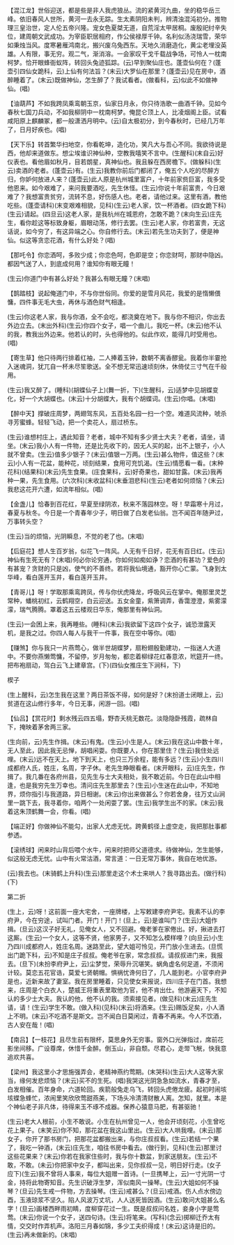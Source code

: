 <!-- { "loadSidebar": true } -->
【混江龙】世俗迎送，都是些是非人我虎狼丛。流的紧黄河九曲，坐的稳华岳三峰。依旧春风人世所，黄河一去永无踪。生太素阴阳未判，辨清浊混沌初分。推物理三皇治世，定人伦五帝兴隆。宠女色夏桀无道，自荒淫太甲居桐。废殷祀纣辛失位，建周朝文武成功。为宰臣职居相府，作公侯禄厚千钟。名利似汤浇瑞雪，荣华如秉烛当风。度寒暑雁鸿南北，搬兴废乌兔西东。天地久消磨造化，黄尘老埋没英雄。人有限，事无穷。观二气，渐消溶。一会家叹干戈千载战争场，可怜人一枕南柯梦。恰开眼蜂衙蚁阵，转回头兔迹狐踪。(云)早到聚仙庄也。蓬壶仙何在？(蓬壶引四仙女跪科，云)上仙有何法旨？(末云)大罗仙在那里？(蓬壶云)见在房中，酒醉睡着了。(末云)既做神仙，怎生醉了？我试看者。(做看科，云)似此不如做神仙。(唱)

【油葫芦】不如我跨凤乘鸾朝玉京，仙家日月永，你只待浩歌一曲酒千钟。见如今春秋七国刀兵动，不如我柳阴中一枕南柯梦。俺昆仑顶上人，比凌烟阁上臣。试看咸阳原上麒麟冢，都一般潇洒月明中。(云)自太极初分，到今春秋时，已经几万年了，日月好疾也。(唱)

【天下乐】转首繁华扫地空，你看乾坤，造化功，笑凡大与吾心不同。我欲待说是西，他却来道做东。想尘埃谁识神仙种，空教我嘻笑不言中。(生醒科)(末自云)好仪表也。看他眉如秋月，目若朗星，真神仙也。我且躲在西房檐下。(做躲科)(生云)卖酒的老者。(蓬壶云)有。(生云)我教你前后门都闭了，俺五个人吃的尽醉方归，你妒何放进人来？(蓬壶云)此人原是杭州城里富户，十年前家赀巨富，我多受他恩来。如今艰难了，来问我要酒吃，先生休怪。(生云)你说十年前富贵，今日艰难了？我想富贵贫穷，流转不息，好伤感人也。老者，请他过来。这里有酒，教他吃些。(蓬壶请科)(末变艰难相貌，见科)(生云)老人家，饮一杯酒者。(四女跪下科)(生云)请起。(四旦云)这老人家，是我杭州在城恩府，怎敢不跪？(末向生云)庄先生，看你趁这等标致身躯，眉眼动荡，修行去罢。(生云)老人家，你若富贵，无这话说，如今穷了，有这异端之心。你自修行去。(末云)若先生功夫到了，便是神仙。似这等贪恋花酒，有什么好处？(唱)

【那吒令】你恋酒呵，多败少成；你恋色呵，色即是空；你恋财呵，那财中隐凶。都因气送了人，到底成何用？谁知你有眼无瞳！

(生云)你道门中有甚么好处？我甚么有眼无瞳？(末唱)

【鹊踏枝】说起俺道门中，不与你世俗同。你爱的是雪月风花，我爱的是惰懒偎慵，四件事无毛大虫，再休与酒色财气相逢。

(生云)你这老人家，我与你酒，全不会吃，都浇奠在地下。我与你不相识，你出去外边立去。(末出外科)(生云)你四个女子，唱一个曲儿，我吃一杯。(末云)他不认的我，教我出外边来。他若认的时，头也得他的。似此作欢，能得几时受用也。(唱)

【寄生草】他只待两行排着红袖，二人捧着玉钟，数朝不离香醪瓮。我着你半霎抢入迷魂洞，犹兀自一杯未尽笙歌送。全不想无常迅速顷刻休，休倚仗三寸气在千般用。

(生云)我又醉了。(睡科)(胡蝶仙子上)(舞一折，下)(生醒科，云)适梦中见胡蝶变化，好一个大胡蝶也。(末云)十分胡蝶大，我有个胡蝶词。(生云)你唱。(末唱)

【醉中天】撑破庄周梦，两翅驾东风，五百处名园一扫一个空。难道风流种，唬杀寻芳蜜蜂。轻轻飞动，把一个卖花人，扇过桥东。

(生云)谁想村庄上，遇此知音？老者，城中不知有多少贤士大夫？老者，请坐，请坐。(末云)我小人有一件物，还是比先收下的，因无人买的起，出不上银子，小人就不曾卖。(生云)值多少银子？(末云)值银一万两。(生云)甚么物件，值这些？(末云)小人有一花盆，能种花，顷刻结果，食用可充饥渴。(生云)情愿看一看。(末种花科)(结果科)(末云)先生食果。(庄食果科，云)好奇果也，甜如甘露。(末云)我再种一果，先生食用。(六次科)(末收盆科)(末垂泪悲科)(生云)老者如何烦恼？(末云)我悲这花开六遭，如流年相似。(唱)

【金盏儿】恰春到百花红，早夏至绿阴浓，秋来不落园林空。呀！早霜寒十月过，春夏与秋冬。今日是一个青春年少子，明日做了白发老仙翁。岂不闻百年随尹过，万事转头空？

(生云)当的烦恼，光阴瞬息，不觉的老了也。(末唱)

【后庭花】想人生百岁翁，似花飞一阵风。人无有千日好，花无有百日红。(生云)神仙有生死无有？(末唱)何必你论穷通，你如何如痴如诤？恋酒的有甚功？爱色的有甚宠？贪财的只是凶，使气的不善终。若将我仙境通，豁开你心亡蒙。飞身到太华峰，看白莲开玉井，看白莲开玉井。

【青哥儿】呀！学取那乘鸾跨凤，传与你伏虎降龙，呼吸风云在掌中。俺那里灵芝常种，蟠桃初红，云鹤翔空，白云迎送。五女金童，紫箫调弄，香霭澄澄，紫雾濛濛，瑞气腾腾。罩着这五云楼观日华东，俺那里有神仙洞。

(生云)一会困上来，我再睡些。(睡科)(末云)我欲留下这四个女子，诚恐泄露天机，是我之过。你四人每人与我干一件事，我在空中等你。(唱)

【赚煞】你与我只一片燕莺心，做半世胡蝶梦，扇粉翅殷勤建功，一指迷人大道中。不要你燕懒莺慵，不留停，岁月匆匆，都恋着柳绿花红春意浓，玳筵开一终。把布袍扇动，驾白云飞上建章宫。(下)(四仙女推庄生下涧科，下)

楔子

(生上醒科，云)怎生我在这里？两日茶饭不得，如何是好？(末扮道士闭眼上，云)贫道在这山修行多年，今日无事，闲游一回。(唱)

【仙吕】【赏花时】剩水残云四五塌，野杏夭桃无数花。淡隐隐卧残霞，疏林自下，掩映着茅舍两三家。

(生向前，云)先生作揖。(末云)有鬼。(生云)小生是人。(末云)我在这山中数十年，无人至此，因此我无忌惮，胡唱闲耍。你既要人，你在那里住？(生云)我住处远哩。(末云)远不在天上。地下到天上，也只三万余程，能有多远？(生云)小生四川成都府人氏，姓庄，名周，字子休。老先生睁眼看者。(末开眼科，云)庄先生，作揖了。我几番在各府州县，见先生与士大夫相处，我不敢近前。今日在此山中相逢，也是我穷先生万幸也。清问庄先生那里去？(生云)小生迷在此山中，不知地界，烦你指引与我道路，异日相谢。(末云)你出来做甚么？你若舍身，往万丈山涧里一跳下去，我寻着你，咱两个一处闲耍了罢。(生云)我学生出不的家。(末云)我着这朱顶鹤舞一会，你看。(唱)

【端正好】你做神仙不能勾，出家人尤虑无忧。跨黄鹤径上虚空走，我把那肚事都参透。

【滚绣球】闲来时山背后喂个水牛，闲来时把师父道德求。待做神仙，怎生能够，似这般无虑无忧。山中有火常沽酒，常言道：一日无常万事休，我自在地优游。

(云)我去也。(末骑鹤上升科)(生云)那里走这个术士来哄人？我寻路出去。(做行科)(下)

第二折

(生上，云)呀！这前面一座大宅舍，一座牌楼，上写敕建李府尹宅。我素不认的李府尹，今在穷途，试叫门者。开门！开门！(旦上，云)是谁叫门？(生云)大姐作揖。(旦云)这汉子好无礼，见俺女人，又不回避。俺老爹在家倦出。好，揪进去打这厮。(生云)一个女人，这等不贤，他家男子，又不知怎么模样哩？(向旦云)小生乃四川成都府人，姓庄名周。迷路至此，望大姐可怜见，开门放小生进去。(旦慌出门跪下科，云)不知是庄子叔叔。俺老爷在家，常念叔叔。请叔叔进门来，我报去。(旦下)(未扮李府尹上，云)尘梦觉，荣辱升沉堪笑。蜗角虚名何足道，不须闲计较。莫恋五花官诰，莫爱七贤朝帽。惧祸忧谗何日了，几人能到老。小官李府尹是也，近新来故了妻室。我在房里睡着，只见使女来报说，四川庄子在门首。我想来，庄周是个白衣人，楚威王将重表里取他为官，他不肯出仕。他游遍天下，不知认的多少士大夫。我认的他，他不认的我。须索接见者。(做见科)(末云)庄先生请，请！(生云)学生不敢。(做入科)(见科)(末云)将酒来。(生云)赐饭足矣，小人酒上不明。(末云)不吃酒不是斯文。岂不闻白日莫闲过，青春不再来。今人不饮酒，古人安在哉！(唱)

【南吕】【一枝花】且尽生前有限杯，莫思身外无穷事。窗外口光弹指过，席前花影坐间移。广设尊席，休惜千金醉。倒玉山，非自颓。尽君心，走斝飞觥，快我意追欢共喜。

【梁州】我这里小才思施强弄会，老精神燕约莺期。(末哭科)(生云)大人这等大家当，缘何发悲烦恼？(末云)买不的生死。(唱)我哭这光阴急急如流水，青春才至，白发相催。百年身命，六道轮回。疾箭般兔走乌飞，转回头虎倦龙疲。起初时闹垓垓蝶急蜂忙，浓闹里笑欣欣莺甜燕美，下场头冷清清财散人离。怎知，就里。本是个神仙老子非凡体，待得来玉不琢不成器。保养心猿意马肥，有甚驱驰！

(生云)老大人根前，小生不敢说。小生在杭州曾见一人，他会开顷刻花，小生曾吃花上果子。(末笑云)你不知，那花盆在我这山里出。(生云)大人哄我哩。(末云)那女子，你开了那书房门，把那花盆都搬出来，与你庄叔叔看。(生云)若结一个果了，我吃一钟酒，(末云)庄先生，咱往书房中看去。(做行到，见科)(生云)那里讨这些花果来？(末云)你若在我家住些时，我与你十数盆，到家送朋友。(生云)不敢，不敢。(未云)你把家中女子，都叫出来，见你叔叔一见，明日好行走。(女子应下)(生云)我不曾将人事来，每位大姐赠一首诗。(一旦携琴上，云)一寸光阴一寸金，持将此物寄知音。先生识破浮生梦，浑似南风一操琴。(生云)大姐如何不操琴？(旦云)先生戒一件物，方去操琴。(生云)戒甚么？(旦云)戒酒。伤人点水傍边酉，玉液琼浆不坚久。陷人风波万丈坑，人人送死皆因酒。(生云)敢问大姐甚么名字！(旦云)画楼西畔雨初睛，度柳穿花过一生。既是叔叔问名姓，妾身小字是莺莺。(末云)你说一个女子，送四句诗。(生云)将笔来。(写科)(念云)掷柳迁乔太有情，交交时作弄机声。洛阳三月春如锦，多少工夫织得成！(末云)这诗是旧的。(生云)再未做新的。(末唱)

